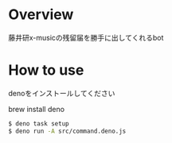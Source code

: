 # Overview
藤井研x-musicの残留届を勝手に出してくれるbot

# How to use
denoをインストールしてください

brew install deno

```sh
$ deno task setup
$ deno run -A src/command.deno.js
```
